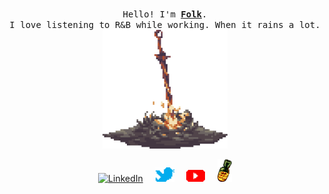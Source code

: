 <p align="center">
  <br>
  <samp>
    Hello! I'm <b><a rel="nofollow noopener noreferrer" target="_blank" href="https://github.com/Kongthap-code">Folk</a></b>.
    <br>I love listening to R&B while working. When it rains a lot.<br>
  </samp>
  
  <img src="https://raw.githubusercontent.com/TanZng/TanZng/master/assets/bonefire.gif" width="200"/>

  <p align="center">
      <a rel="nofollow noopener noreferrer" target="_blank" href="https://www.linkedin.com/in/tania-r-zuniga/">
        <img src="https://media.discordapp.net/attachments/802266980873666600/866301780978565140/162-1622540_8bit-icons-02-8-bit-facebook-icon-removebg-preview.png" width="30px" alt="LinkedIn"></a>
          &nbsp; 
          &nbsp;
      <a rel="nofollow noopener noreferrer" target="_blank" href="https://twitter.com/tanx_dev">
        <img src="https://raw.githubusercontent.com/TanZng/TanZng/master/assets/twitter.png" width="30px" alt="Twitter"></a>
          &nbsp; 
          &nbsp;
      <a rel="nofollow noopener noreferrer" target="_blank" href="https://www.youtube.com/channel/UCbBb1mcQ3nG-5B5Md5wJXzw">
        <img src="https://raw.githubusercontent.com/TanZng/TanZng/master/assets/youtube.png" width="30px" alt="YouTube"></a>
          &nbsp;
          &nbsp;
      <a rel="nofollow noopener noreferrer" target="_blank" href="https://tanx.dev/estus-flask">
        <img src="https://raw.githubusercontent.com/TanZng/TanZng/master/assets/estus_flask.png" width="23px" alt="Secret"></a>
  </p> 
</p>
